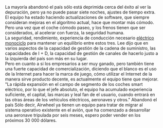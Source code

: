 La mayoría abandonó el país sólo está deprimida cerca del éxito al ver la depuración, pero ya no puede pasar siete noches, ajustes de tiempo extra. El equipo ha estado haciendo actualizaciones de software, que siempre consideran mejoras en el algoritmo actual, hace que montar más cómodo. Pero una vez que el coche cómodo paseo, y los frenos tienen que ser considerados, al acelerar con fuerza, la seguridad humana. <br>
La seguridad, rendimiento, experiencia de conducción necesario <a href="http://sp.airwheel.net/">eléctrico monociclo</a>
 para mantener un equilibrio entre estos tres. Lee dijo que en varios aspectos de la capacidad de gestión de la cadena de suministro, las capacidades de I + D, la capacidad de gestión de canales de hacerlo justo a la izquierda del país son más en su lugar. <br> 
Pero en cuanto a si los empresarios a ser muy ganado, pero también tiene una fuerte capacidad de comercialización, diciendo que el blanco es el uso de la Internet para hacer la marca de juego, cómo utilizar el Internet de la manera sirve producto decente, es actualmente el equipo tiene que mejorar.<br>
"La rápida expansión en el campo de segmento de los coches smart eléctrico, por lo que el jefe absoluto, el equipo ha acumulado experiencia suficiente, el capital, las marcas y leal fan de el usuario, cuando entrará en las otras áreas de los vehículos eléctricos, aeronaves y otros." Abandonó el país Sólo decir, Airwheel ya tienen un equipo para tratar de migrar al sistema operativo existente en el avión, que ha comenzado a desarrollar una aeronave tripulada por seis meses, espero poder vender en los próximos 30 000 dólares.
